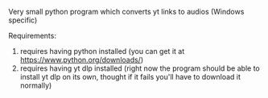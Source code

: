Very small python program which converts yt links to audios (Windows specific)

Requirements:
1. requires having python installed (you can get it at https://www.python.org/downloads/)
2. requires having yt dlp installed (right now the program should be able to install yt dlp on its own, thought if it fails you'll have to download it normally)
